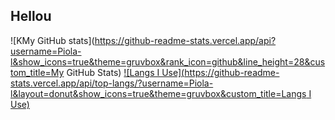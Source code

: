 ## Hellou 

![KMy GitHub stats](https://github-readme-stats.vercel.app/api?username=Piola-l&show_icons=true&theme=gruvbox&rank_icon=github&line_height=28&custom_title=My GitHub Stats)
[![Langs I Use](https://github-readme-stats.vercel.app/api/top-langs/?username=Piola-l&layout=donut&show_icons=true&theme=gruvbox&custom_title=Langs I Use)](https://github.com/anuraghazra/github-readme-stats)
